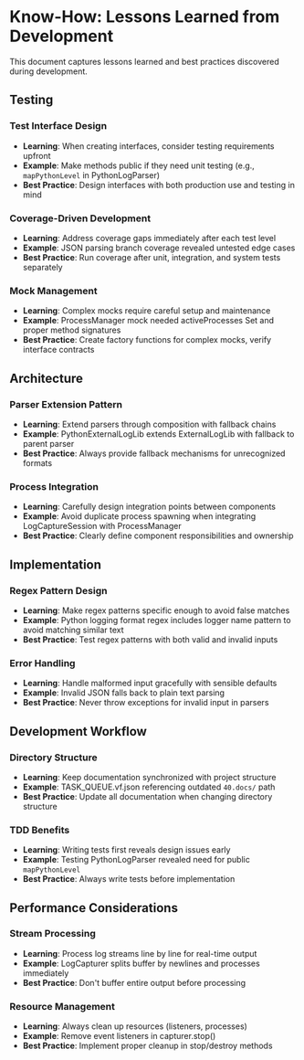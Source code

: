 # Know-How: Lessons Learned from Development

This document captures lessons learned and best practices discovered during development.

## Testing

### Test Interface Design
- **Learning**: When creating interfaces, consider testing requirements upfront
- **Example**: Make methods public if they need unit testing (e.g., `mapPythonLevel` in PythonLogParser)
- **Best Practice**: Design interfaces with both production use and testing in mind

### Coverage-Driven Development
- **Learning**: Address coverage gaps immediately after each test level
- **Example**: JSON parsing branch coverage revealed untested edge cases
- **Best Practice**: Run coverage after unit, integration, and system tests separately

### Mock Management
- **Learning**: Complex mocks require careful setup and maintenance
- **Example**: ProcessManager mock needed activeProcesses Set and proper method signatures
- **Best Practice**: Create factory functions for complex mocks, verify interface contracts

## Architecture

### Parser Extension Pattern
- **Learning**: Extend parsers through composition with fallback chains
- **Example**: PythonExternalLogLib extends ExternalLogLib with fallback to parent parser
- **Best Practice**: Always provide fallback mechanisms for unrecognized formats

### Process Integration
- **Learning**: Carefully design integration points between components
- **Example**: Avoid duplicate process spawning when integrating LogCaptureSession with ProcessManager
- **Best Practice**: Clearly define component responsibilities and ownership

## Implementation

### Regex Pattern Design
- **Learning**: Make regex patterns specific enough to avoid false matches
- **Example**: Python logging format regex includes logger name pattern to avoid matching similar text
- **Best Practice**: Test regex patterns with both valid and invalid inputs

### Error Handling
- **Learning**: Handle malformed input gracefully with sensible defaults
- **Example**: Invalid JSON falls back to plain text parsing
- **Best Practice**: Never throw exceptions for invalid input in parsers

## Development Workflow

### Directory Structure
- **Learning**: Keep documentation synchronized with project structure
- **Example**: TASK_QUEUE.vf.json referencing outdated `40.docs/` path
- **Best Practice**: Update all documentation when changing directory structure

### TDD Benefits
- **Learning**: Writing tests first reveals design issues early
- **Example**: Testing PythonLogParser revealed need for public `mapPythonLevel`
- **Best Practice**: Always write tests before implementation

## Performance Considerations

### Stream Processing
- **Learning**: Process log streams line by line for real-time output
- **Example**: LogCapturer splits buffer by newlines and processes immediately
- **Best Practice**: Don't buffer entire output before processing

### Resource Management
- **Learning**: Always clean up resources (listeners, processes)
- **Example**: Remove event listeners in capturer.stop()
- **Best Practice**: Implement proper cleanup in stop/destroy methods